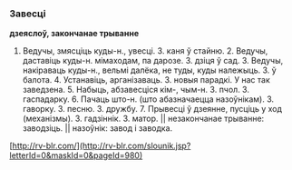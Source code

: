 ### Завесці
**дзеяслоў, закончанае трыванне**

1. Ведучы, змясціць куды-н., увесці. З. каня ў стайню. 2. Ведучы, даставіць куды-н. мімаходам, па дарозе. З. дзіця ў сад. 3. Ведучы, накіраваць куды-н., вельмі далёка, не туды, куды належыць. З. ў балота. 4. Устанавіць, арганізаваць. З. новыя парадкі. У нас так заведзена. 5. Набыць, абзавесціся кім-, чым-н. З. пчол. З. гаспадарку. 6. Пачаць што-н. (што абазначаецца назоўнікам). З. гаворку. З. песню. З. дружбу. 7. Прывесці ў дзеянне, пусціць у ход (механізмы). З. гадзіннік. З. матор. || незакончанае трыванне: заводзіць. || назоўнік: завод і заводка.

<a rel="author">[http://rv-blr.com/](http://rv-blr.com/slounik.jsp?letterId=0&maskId=0&pageId=980)</a>

